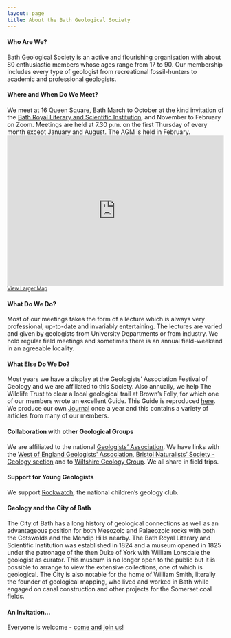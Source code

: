 ```yaml
---
layout: page
title: About the Bath Geological Society
---
```


<h4>Who Are We?</h4>
Bath Geological Society is an active and flourishing organisation with about 80 enthusiastic members whose ages range from 17 to 90. Our membership includes every type of geologist from recreational fossil-hunters to academic and professional geologists.

<h4>Where and When Do We Meet?</h4>
We meet at 16 Queen Square, Bath March to October at the kind invitation of the <a target="_blank" href="https://www.brlsi.org/">Bath Royal Literary and Scientific Institution</a>, and November to February on Zoom. Meetings are held at 7.30 p.m. on the first Thursday of every month except January and August. The AGM is held in February.
<div class="event-map">
<iframe style="pointer-events: none;" width="100%" height="350" frameborder="0" scrolling="no" marginheight="0" marginwidth="0" src="https://www.openstreetmap.org/export/embed.html?bbox=-2.3732936382293706%2C51.380365933529596%2C-2.355376482009888%2C51.386157931236696&amp;layer=mapnik&amp;marker=51.38326537198559%2C-2.364335060119629"></iframe><br><small><a href="https://www.openstreetmap.org/?mlat=51.38327&amp;mlon=-2.36434#map=17/51.38326/-2.36434">View Larger Map</a></small>
</div>

<h4>What Do We Do?</h4>
Most of our meetings takes the form of a lecture which is always very professional, up-to-date and invariably entertaining. The lectures are varied and given by geologists from University Departments or from industry. We hold regular field meetings and sometimes there is an annual field-weekend in an agreeable locality.

<h4>What Else Do We Do?</h4>
Most years we have a display at the Geologists’ Association Festival of Geology and we are affiliated to this Society. Also annually, we help The Wildlife Trust to clear a local geological trail at Brown’s Folly, for which one of our members wrote an excellent Guide. This Guide is reproduced <a href="https://www.brownsfolly.org.uk/">here</a>. We produce our own <a href="/journal/">Journal</a> once a year and this contains a variety of articles from many of our members.

<h4>Collaboration with other Geological Groups</h4>
We are affiliated to the national <a target="_blank" href="https://geologistsassociation.org.uk/">Geologists’ Association</a>. We have links with the <a target="_blank" href="https://www.wega.org.uk/">West of England Geologists' Association</a>, <a target="_blank" href="http://bristolnats.org.uk/geology/">Bristol Naturalists’ Society - Geology section</a> and to <a target="_blank" href="https://www.wiltshiregeologygroup.org.uk/">Wiltshire Geology Group</a>. We all share in field trips.

<h4>Support for Young Geologists</h4>
We support <a target="_blank" href="https://www.rockwatch.org.uk/">Rockwatch</a>, the national children’s geology club.

<h4>Geology and the City of Bath</h4>
The City of Bath has a long history of geological connections as well as an advantageous position for both Mesozoic and Palaeozoic rocks with both the Cotswolds and the Mendip Hills nearby. The Bath Royal Literary and Scientific Institution was established in 1824 and a museum opened in 1825 under the patronage of the then Duke of York with William Lonsdale the geologist as curator. This museum is no longer open to the public but it is possible to arrange to view the extensive collections, one of which is geological. The City is also notable for the home of William Smith, literally the founder of geological mapping, who lived and worked in Bath while engaged on canal construction and other projects for the Somerset coal fields.

<h4>An Invitation...</h4>
Everyone is welcome - <a href="/membership.html">come and join us</a>!